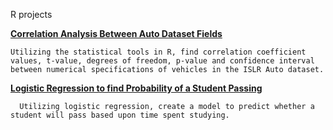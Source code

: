 R projects
 
**[Correlation Analysis Between Auto Dataset Fields](CorrelationAnalysisBetweenAutoDatasetFields.ipynb)**

    Utilizing the statistical tools in R, find correlation coefficient values, t-value, degrees of freedom, p-value and confidence interval between numerical specifications of vehicles in the ISLR Auto dataset.

**[Logistic Regression to find Probability of a Student Passing](LogisticRegressionStudentPassing-HoursStudied.ipynb)**

      Utilizing logistic regression, create a model to predict whether a student will pass based upon time spent studying.


